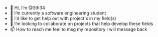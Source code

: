 - 👋 Hi, I’m @3th34
- 👀 I’m currently a software engineering student
- 🌱 i'd like to get help out with project's in my field(s)
- 💞️ I’m looking to collaborate on projects that help develop these fields
- 📫 How to reach me feel to msg my repository i will message back

<!---
3th34/3th34 is a ✨ special ✨ repository because its `README.md` (this file) appears on your GitHub profile.
You can click the Preview link to take a look at your changes.
--->
